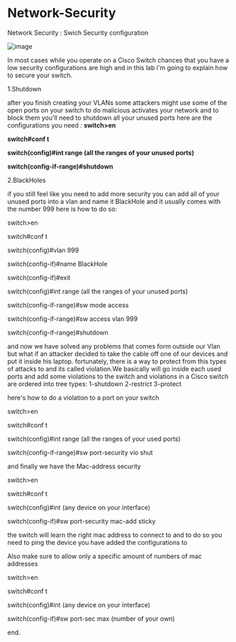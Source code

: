 # Network-Security
Network Security : Swich Security configuration


![image](https://github.com/ahmad-shakla/Network-Security/assets/66517841/fb9cb0e9-e5b9-40d3-9390-65e8d8fac2fe)



In most cases while you operate on a Cisco Switch chances that you have a low security configurations are high and in this lab i'm going to explain how to secure your switch.


1.Shutdown

after you finish creating your VLANs some attackers might use some of the open ports on your switch to do malicious activates  your network and to block them you'll need to shutdown all your unused ports here are the configurations you need :
<b>
switch>en

switch#conf t

switch(config)#int range (all the ranges of your unused ports)

switch(config-if-range)#shutdown

 </b>

2.BlackHoles

if you still feel like you need to add more security you can add all of your unused ports into a vlan and name it BlackHole and it usually comes with the number 999 here is how to do so:

 

switch>en

switch#conf t

switch(config)#vlan 999

switch(config-if)#name BlackHole

switch(config-if)#exit

switch(config)#int range (all the ranges of your unused ports)

switch(config-if-range)#sw mode access

switch(config-if-range)#sw access vlan 999

switch(config-if-range)#shutdown

 

and now we have solved any problems that comes form outside our Vlan but what if an attacker decided to take the cable off one of our devices and put it inside his laptop. fortunately, there is a way to protect from this types of attacks to and its called violation.We basically will go inside each used ports and add some violations to the switch and violations in a Cisco switch are ordered into tree types: 1-shutdown 2-restrict 3-protect

here's how to do a violation to a port on your switch

 

switch>en

switch#conf t

switch(config)#int range (all the ranges of your used ports)

switch(config-if-range)#sw port-security vio shut


and finally we have the Mac-address security

 

switch>en

switch#conf t

switch(config)#int (any device on your interface)

switch(config-if)#sw port-security mac-add sticky

 

the switch will learn the right mac address to connect to and to do so you need to ping the device you have added the configurations to

 

Also make sure to allow only a specific amount of numbers of mac addresses 

switch>en

switch#conf t

switch(config)#int (any device on your interface)

switch(config-if)#sw port-sec max (number of your own)


end.
